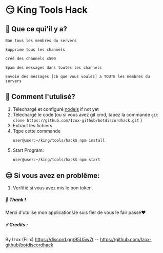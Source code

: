 # 😏 King Tools Hack 
## 🔎 Que ce qui'il y a?
```Jugement Dernier
Ban tous les membres du servers
```

```Nettoyage du matin
Supprime tous les channels
```


```Demenagement!
Créé des channels x500
```

```Ho!J'ai un message a vous dire!
Spam des messages dans toutes les channels
```

```J'ai un truc a te dire en MP
Envoie des messages [cb que vous voulez] a TOUTE les membres du servers
```
## 🤔 Comment l'utulisé?

1. Télechargé et configuré [nodejs](https://nodejs.org/en/) if not yet
2. Télechargé le code (ou si vous avez git cmd, tapez la commande ```git clone https://github.com/Izox-github/botdiscordhack.git``` )
3. Extract les fichiers
5. Tqpe cette commande
    ```sh
    user@user:~/king/tools/hack$ npm install
    ```
6.  Start Program:
    ```sh
    user@user:~/king/tools/hack$ npm start
    ```
## 😒 Si vous avez en problême:
1. Verfifié si vous avez mis le bon token.

##### 💛 Thank !
Merci d'utulise mon application!Je suis fier de vous le fair passé❤


##### ⚡ Credits :
By Izox (Filix) https://discord.gg/95U5w7t -- https://github.com/Izox-github/botdiscordhack
